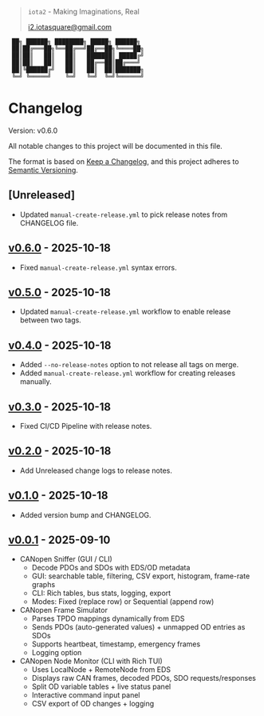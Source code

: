 > `iota2` - Making Imaginations, Real
>
> <i2.iotasquare@gmail.com>


```
 ██╗ ██████╗ ████████╗ █████╗ ██████╗
 ██║██╔═══██╗╚══██╔══╝██╔══██╗╚════██╗
 ██║██║   ██║   ██║   ███████║ █████╔╝
 ██║██║   ██║   ██║   ██╔══██║██╔═══╝
 ██║╚██████╔╝   ██║   ██║  ██║███████╗
 ╚═╝ ╚═════╝    ╚═╝   ╚═╝  ╚═╝╚══════╝
```

# Changelog

Version: <!-- VERSION:START -->v0.6.0<!-- VERSION:END -->

All notable changes to this project will be documented in this file.

The format is based on [Keep a Changelog](https://keepachangelog.com/en/1.0.0/), and this project adheres to [Semantic Versioning](https://semver.org/spec/v2.0.0.html).

## [Unreleased]
- Updated `manual-create-release.yml` to pick release notes from CHANGELOG file.

## [v0.6.0] - 2025-10-18

- Fixed `manual-create-release.yml` syntax errors.

## [v0.5.0] - 2025-10-18

- Updated `manual-create-release.yml` workflow to enable release between two tags.

## [v0.4.0] - 2025-10-18

- Added `--no-release-notes` option to not release all tags on merge.
- Added `manual-create-release.yml` workflow for creating releases manually.

## [v0.3.0] - 2025-10-18

- Fixed CI/CD Pipeline with release notes.

## [v0.2.0] - 2025-10-18

- Add Unreleased change logs to release notes.

## [v0.1.0] - 2025-10-18

- Added version bump and CHANGELOG.

## [v0.0.1] - 2025-09-10

- CANopen Sniffer (GUI / CLI)
    - Decode PDOs and SDOs with EDS/OD metadata
    - GUI: searchable table, filtering, CSV export, histogram, frame-rate graphs
    - CLI: Rich tables, bus stats, logging, export
    - Modes: Fixed (replace row) or Sequential (append row)
- CANopen Frame Simulator
    - Parses TPDO mappings dynamically from EDS
    - Sends PDOs (auto-generated values) + unmapped OD entries as SDOs
    - Supports heartbeat, timestamp, emergency frames
    - Logging option
- CANopen Node Monitor (CLI with Rich TUI)
    - Uses LocalNode + RemoteNode from EDS
    - Displays raw CAN frames, decoded PDOs, SDO requests/responses
    - Split OD variable tables + live status panel
    - Interactive command input panel
    - CSV export of OD changes + logging

[v0.6.0]: https://github.com/iota2/CANopen-tools-suite/compare/v0.5.0...v0.6.0
[v0.5.0]: https://github.com/iota2/CANopen-tools-suite/compare/v0.4.0...v0.5.0
[v0.4.0]: https://github.com/iota2/CANopen-tools-suite/compare/v0.3.0...v0.4.0
[v0.3.0]: https://github.com/iota2/CANopen-tools-suite/compare/v0.2.0...v0.3.0
[v0.2.0]: https://github.com/iota2/CANopen-tools-suite/compare/v0.1.0...v0.2.0
[v0.1.0]: https://github.com/iota2/CANopen-tools-suite/compare/v0.0.1...v0.1.0
[v0.0.1]: https://github.com/iota2/CANopen-tools-suite/tree/v0.0.1
